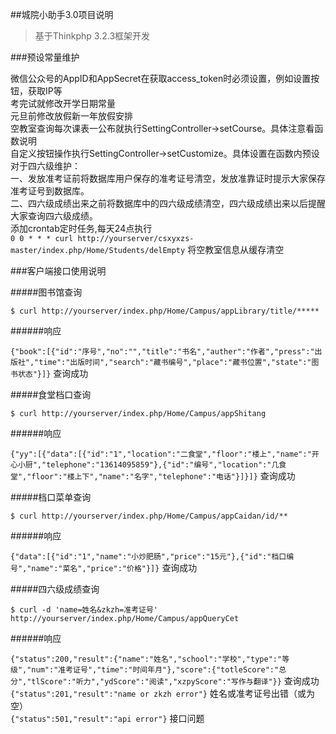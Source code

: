 ﻿##城院小助手3.0项目说明
>基于Thinkphp 3.2.3框架开发

###预设常量维护

微信公众号的AppID和AppSecret在获取access_token时必须设置，例如设置按钮，获取IP等  
考完试就修改开学日期常量  
元旦前修改放假新一年放假安排  
空教室查询每次课表一公布就执行SettingController->setCourse。具体注意看函数说明  
自定义按钮操作执行SettingController->setCustomize。具体设置在函数内预设  
对于四六级维护：  
一、发放准考证前将数据库用户保存的准考证号清空，发放准靠证时提示大家保存准考证号到数据库。  
二、四六级成绩出来之前将数据库中的四六级成绩清空，四六级成绩出来以后提醒大家查询四六级成绩。  
添加crontab定时任务,每天24点执行  
`0 0 * * * curl http://yourserver/csxyxzs-master/index.php/Home/Students/delEmpty`  将空教室信息从缓存清空

###客户端接口使用说明

#####图书馆查询

`$ curl http://yourserver/index.php/Home/Campus/appLibrary/title/*****`  

######响应

`{"book":[{"id":"序号","no":"","title":"书名","auther":"作者","press":"出版社","time":"出版时间","search":"藏书编号","place":"藏书位置","state":"图书状态"}]}`  查询成功

#####食堂档口查询

`$ curl http://yourserver/index.php/Home/Campus/appShitang`

######响应

`{"yy":[{"data":[{"id":"1","location":"二食堂","floor":"楼上","name":"开心小厨","telephone":"13614095859"},{"id":"编号","location":"几食堂","floor":"楼上下","name":"名字","telephone":"电话"}]}]}`  查询成功

#####档口菜单查询

`$ curl http://yourserver/index.php/Home/Campus/appCaidan/id/**`

######响应

`{"data":[{"id":"1","name":"小炒肥肠","price":"15元"},{"id":"档口编号","name":"菜名","price":"价格"}]}`  查询成功

#####四六级成绩查询

`$ curl -d 'name=姓名&zkzh=准考证号' http://yourserver/index.php/Home/Campus/appQueryCet`

######响应

`{"status":200,"result":{"name":"姓名","school":"学校","type":"等级","num":"准考证号","time":"时间年月"},"score":{"totleScore":"总分","tlScore":"听力","ydScore":"阅读","xzpyScore":"写作与翻译"}}`  查询成功  
`{"status":201,"result":"name or zkzh error"}`  姓名或准考证号出错（或为空）  
`{"status":501,"result":"api error"}`  接口问题
